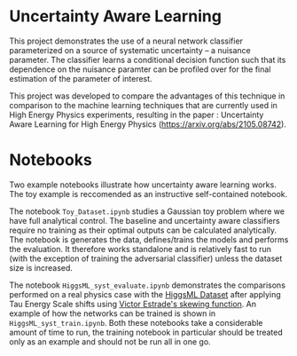# Uncertainty Aware Learning
This project demonstrates the use of a neural network classifier parameterized on a source of systematic uncertainty – a nuisance parameter. The classifier learns a conditional decision function such that its dependence on the nuisance paramter can be profiled over for the final estimation of the parameter of interest. 

This project was developed to compare the advantages of this technique in comparison to the machine learning techniques that are currently used in High Energy Physics experiments, resulting in the paper : Uncertainty Aware Learning for High Energy Physics (https://arxiv.org/abs/2105.08742).

# Notebooks
Two example notebooks illustrate how uncertainty aware learning works. The toy example is reccomended as an instructive self-contained notebook.

The notebook `Toy_Dataset.ipynb` studies a Gaussian toy problem where we have full analytical control. The baseline and uncertainty aware classifiers require no training as their optimal outputs can be calculated analytically. The notebook is generates the data, defines/trains the models and performs the evaluation. It therefore works standalone and is relatively fast to run (with the exception of training the adversarial classifier) unless the dataset size is increased.

The notebook `HiggsML_syst_evaluate.ipynb` demonstrates the comparisons performed on a real physics case with the  [HiggsML Dataset](http://opendata.cern.ch/record/328) after applying Tau Energy Scale shifts using [Victor Estrade's skewing function](https://doi.org/10.5281/zenodo.1887847).  An example of how the networks can be trained is shown in `HiggsML_syst_train.ipynb`. Both these notebooks take a considerable amount of time to run, the training notebook in particular should be treated only as an example and should not be run all in one go.
